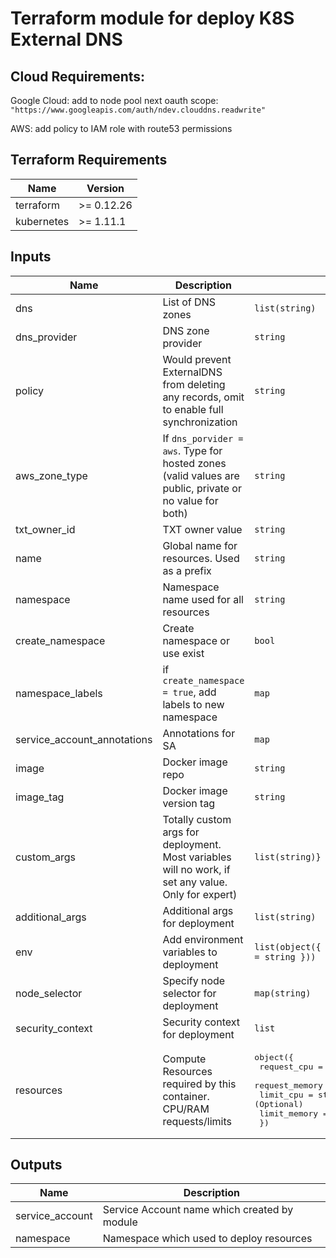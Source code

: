 # Terraform module for deploy K8S External DNS

## Cloud Requirements: 
Google Cloud: add to node pool next oauth scope: `"https://www.googleapis.com/auth/ndev.clouddns.readwrite"`

AWS: add policy to IAM role with route53 permissions
   
## Terraform Requirements

| Name | Version |
|------|---------|
| terraform | >= 0.12.26 |
| kubernetes | >= 1.11.1 |


## Inputs

| Name | Description | Type | Default | Required |
|------|-------------|------|---------|:--------:|
| dns | List of DNS zones | `list(string)` | n/a | yes |
| dns_provider | DNS zone provider | `string` | n/a | yes |
| policy | Would prevent ExternalDNS from deleting any records, omit to enable full synchronization | `string` | `upsert-only` | no |
| aws_zone_type | If `dns_porvider = aws`. Type for hosted zones (valid values are public, private or no value for both) | `string` | `null` | no |
| txt_owner_id | TXT owner value | `string` | `external-dns` | no |
| name | Global name for resources. Used as a prefix | `string` | `external-dns` | no |
| namespace | Namespace name used for all resources | `string` | `external-dns` | no |
| create_namespace | Create namespace or use exist | `bool` | `true` | no |
| namespace_labels | if `create_namespace = true`, add labels to new namespace | `map` | `{}` | no |
| service_account_annotations | Annotations for SA | `map` | `Null` | no |
| image | Docker image repo | `string` | `bitnami/external-dns` | no |
| image_tag | Docker image version tag | `string` | `0.7.4` | no |
| custom_args | Totally custom args for deployment. Most variables will no work, if set any value. Only for expert) | `list(string)}` | `[]` | no |
| additional_args | Additional args for deployment | `list(string)` | `[]` | no |
| env | Add environment variables to deployment | `list(object({ name = string, value = string }))` | `[]` | no |
| node_selector | Specify node selector for deployment | `map(string)` | `null` | no |
| security_context | Security context for deployment | `list` | `[]` | no |
| resources | Compute Resources required by this container. CPU/RAM requests/limits | <pre>object({<br>    request_cpu    = string - (Optional)<br>    request_memory = string - (Optional)<br>    limit_cpu      = string - (Optional)<br>    limit_memory   = string - (Optional)<br>  })</pre> | n/a | <pre>{ request_memory = "26Mi" }</pre> |

## Outputs

| Name | Description |
|------|-------------|
| service_account | Service Account name which created by module |
| namespace | Namespace which used to deploy resources |